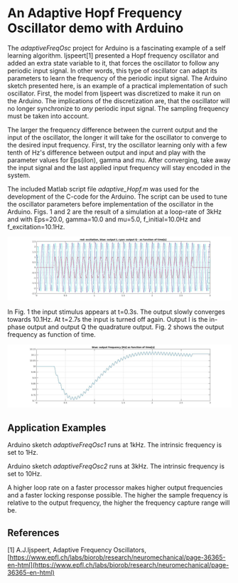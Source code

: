 # An Adaptive Hopf Frequency Oscillator demo with Arduino

The *adaptiveFreqOsc* project for Arduino is a fascinating example of a self learning algorithm.
Ijspeert[1] presented a Hopf frequency oscillator and added an extra state variable to it, that forces the oscillator to follow any periodic input signal. In other words, this type of oscillator can adapt its parameters to learn the frequency of the periodic input signal. The Arduino sketch presented here, is an example of a practical implementation of such oscillator.
First, the model from Ijspeert was discretized to make it run on the Arduino. The implications of the discretization are, that the oscillator will no longer synchronize to *any* periodic input signal. The sampling frequency must be taken into account.

The larger the frequency difference between the current output and the input of the oscillator, the longer it will take for the oscillator to converge to the desired input frequency. First, try the oscillator learning only with  a few tenth of Hz's difference between output and input and play with the parameter values for Eps(ilon), gamma and mu. After converging, take away the input signal and the last applied input frequency will stay encoded in the system.

The included Matlab script file *adaptive_Hopf.m* was used for the development of the C-code for the Arduino. The script can be used to tune the oscillator parameters before implementation of the oscillator in the Arduino. Figs. 1 and 2 are the result of a simulation at a loop-rate of 3kHz and with Eps=20.0, gamma=10.0 and mu=5.0,  f_initial=10.0Hz and f_excitation=10.1Hz.

![Fig. 1. ](figures/fig_1.jpg  "Oscillator output as function of time")

In Fig. 1 the input stimulus appears at t=0.3s. The output slowly converges towards 10.1Hz. At t=2.7s the input is turned off again. Output I is the in-phase output and output Q the quadrature output. Fig. 2 shows the output frequency as function of time.

![ Fig. 2.](figures/fig_2.jpg  "Output frequency as function of time")

## Application Examples

Arduino sketch *adaptiveFreqOsc1* runs at 1kHz. The intrinsic frequency is set to 1Hz.

Arduino sketch *adaptiveFreqOsc2* runs at 3kHz. The intrinsic frequency is set to 10Hz.

A higher loop rate on a faster processor makes higher output frequencies and a faster locking response possible. The higher the sample frequency is relative to the output frequency, the higher the frequency capture range will be.

## References

[1] A.J.Ijspeert, Adaptive Frequency Oscillators, [https://www.epfl.ch/labs/biorob/research/neuromechanical/page-36365-en-html](https://www.epfl.ch/labs/biorob/research/neuromechanical/page-36365-en-html) 
